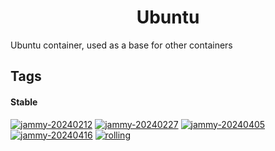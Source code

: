 <!---
NOTE: AUTO-GENERATED FILE
to edit this file, instead edit its template at: ./github/scripts/templates/container/README.md.j2
-->
<div align="center">

# Ubuntu

</div>

Ubuntu container, used as a base for other containers

## Tags

#### Stable



[![jammy-20240212](https://img.shields.io/badge/jammy--20240212-blue?style=flat-square)](https://github.com/kflix-tv/containers/pkgs/container/ubuntu/186048575?tag=jammy-20240212)
 [![jammy-20240227](https://img.shields.io/badge/jammy--20240227-blue?style=flat-square)](https://github.com/kflix-tv/containers/pkgs/container/ubuntu/192950042?tag=jammy-20240227)
 [![jammy-20240405](https://img.shields.io/badge/jammy--20240405-blue?style=flat-square)](https://github.com/kflix-tv/containers/pkgs/container/ubuntu/204134021?tag=jammy-20240405)
 [![jammy-20240416](https://img.shields.io/badge/jammy--20240416-blue?style=flat-square)](https://github.com/kflix-tv/containers/pkgs/container/ubuntu/208651564?tag=jammy-20240416)
 [![rolling](https://img.shields.io/badge/rolling-green?style=flat-square)](https://github.com/kflix-tv/containers/pkgs/container/ubuntu/208651564?tag=rolling)
